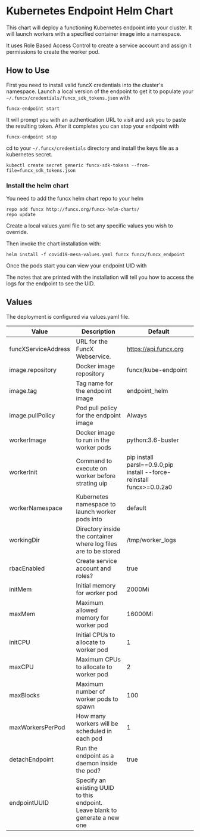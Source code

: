 # Kubernetes Endpoint Helm Chart
This chart will deploy a functioning Kubernetes endpoint into your cluster. It
will launch workers with a specified container image into a namespace.

It uses Role Based Access Control to create a service account and assign it
permissions to create the worker pod.

## How to Use
First you need to install valid funcX credentials into the cluster's 
namespace. Launch a local version of the endpoint to get it to populate your
`~/.funcx/credentials/funcx_sdk_tokens.json` with
```
funcx-endpoint start 
```

It will prompt you with an authentication URL to visit and ask you to paste the
resulting token. After it completes you can stop your endpoint with 
```
funcx-endpoint stop 
```

cd to your `~/.funcx/credentials` directory and install the keys file as a
kubernetes secret.

```shell script
kubectl create secret generic funcx-sdk-tokens --from-file=funcx_sdk_tokens.json
```

### Install the helm chart
You need to add the funcx helm chart repo to your helm

```shell script
repo add funcx http://funcx.org/funcx-helm-charts/
repo update
```

Create a local values.yaml file to set any specific values you wish to
override.

Then invoke the chart installation with:

```shell script
helm install -f covid19-mesa-values.yaml funcx funcx/funcx_endpoint
```

Once the pods start you can view your endpoint UID with 


The notes that are printed with the installation will tell you how to access the
logs for the endpoint to see the UID.


## Values
The deployment is configured via values.yaml file.

| Value | Description | Default |
|-------| ----------- | ------- |
| funcXServiceAddress | URL for the FuncX Webservice. | https://api.funcx.org |
| image.repository | Docker image repository |  funcx/kube-endpoint |
| image.tag | Tag name for the endpoint image | endpoint_helm |
| image.pullPolicy | Pod pull policy for the endpoint image |  Always |
| workerImage | Docker image to run in the worker pods |  python:3.6-buster |
| workerInit | Command to execute on worker before strating uip | pip install parsl==0.9.0;pip install --force-reinstall funcx>=0.0.2a0 |
| workerNamespace | Kubernetes namespace to launch worker pods into | default |
| workingDir | Directory inside the container where log files are to be stored | /tmp/worker_logs |
| rbacEnabled | Create service account and roles? | true |
| initMem | Initial memory for worker pod | 2000Mi |
| maxMem| Maximum allowed memory for worker pod | 16000Mi |
| initCPU | Initial CPUs to allocate to worker pod | 1 |  
| maxCPU | Maximum CPUs to allocate to worker pod | 2 |
| maxBlocks | Maximum number of worker pods to spawn | 100 |
| maxWorkersPerPod | How many workers will be scheduled in each pod | 1 |
| detachEndpoint | Run the endpoint as a daemon inside the pod? | true | 
| endpointUUID   | Specify an existing UUID to this endpoint. Leave blank to generate a new one | |

